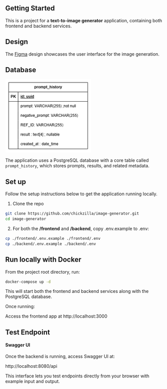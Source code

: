 ## Getting Started

This is a project for a **text-to-image generator** application, containing both frontend and backend services.

## Design

The [Figma](https://www.figma.com/design/Jhsx2VUe74r5coSyrgr7gL/Spacely-AI?node-id=0-1&t=TKgdQz9ETG0tTEEV-1) design showcases the user interface for the image generation.

## Database

![database](docs/image.png)

The application uses a PostgreSQL database with a core table called `prompt_history`, which stores prompts, results, and related metadata.

## Set up

Follow the setup instructions below to get the application running locally.

1. Clone the repo

```bash
git clone https://github.com/chickzilla/image-generator.git
cd image-generator
```

2. For both the **/frontend** and **/backend**, copy .env.example to .env:

```bash
cp ./frontend/.env.example ./frontend/.env
cp ./backend/.env.example ./backend/.env
```

## Run locally with Docker

From the project root directory, run:

```bash
docker-compose up -d
```

This will start both the frontend and backend services along with the PostgreSQL database.

Once running:

Access the frontend app at http://localhost:3000

## Test Endpoint

#### Swagger UI

Once the backend is running, access Swagger UI at:

http://localhost:8080/api

This interface lets you test endpoints directly from your browser with example input and output.
